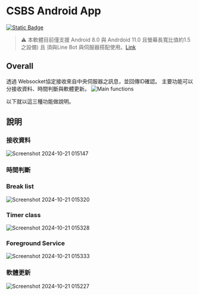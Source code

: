 # CSBS Android App
[![Static Badge](https://img.shields.io/badge/Lastest%20Version-v1.6.1-blue)
](https://github.com/jason355/CSBS-Yunan/releases/tag/161)

> ⚠️ 本軟體目前僅支援 Android 8.0 與 Andrdoid 11.0 且螢幕長寬比值約1.5之設備) 且 須與Line Bot 與伺服器搭配使用。[Link](https://github.com/jason355/csbs)

## Overall

透過 Websocket協定接收來自中央伺服器之訊息，並回傳ID確認。
主要功能可以分接收資料、時間判斷與軟體更新。
![Main functions](https://github.com/user-attachments/assets/746478d2-9545-4603-9418-2938f560a9fd )


以下就以這三種功能做說明。

## 說明
### 接收資料
![Screenshot 2024-10-21 015147](https://github.com/user-attachments/assets/cbc025b2-f9a8-4c2c-bc0a-507fb83ae92b)

### 時間判斷

### Break list
![Screenshot 2024-10-21 015320](https://github.com/user-attachments/assets/bf16a5d8-1a6e-421f-b474-e23ec8132c45)

### Timer class
![Screenshot 2024-10-21 015328](https://github.com/user-attachments/assets/89b8db20-ad2a-4404-bb85-ae523d40d85b)

### Foreground Service
![Screenshot 2024-10-21 015333](https://github.com/user-attachments/assets/49c6c85d-6e57-40e3-b61d-f1e0d40691b3)

### 軟體更新
![Screenshot 2024-10-21 015227](https://github.com/user-attachments/assets/6e82495b-3ea0-4f39-a941-8b7d6a6e6625)
